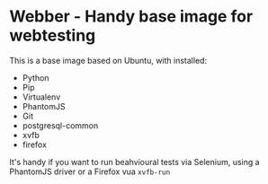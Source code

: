 Webber - Handy base image for webtesting
========================================

This is a base image based on Ubuntu, with installed:

- Python
- Pip
- Virtualenv 
- PhantomJS
- Git
- postgresql-common
- xvfb
- firefox

It's handy if you want to run beahvioural tests via Selenium, using a PhantomJS driver
or a Firefox vua `xvfb-run`
